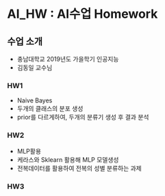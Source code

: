 # AI_HW : AI수업 Homework
## 수업 소개
- 충남대학교 2019년도 가을학기 인공지능  
- 김동일 교수님  
  
### HW1  
- Naive Bayes
- 두개의 클래스의 분포 생성
- prior를 다르게하여, 두개의 분류기 생성 후 결과 분석
   
### HW2
- MLP활용  
- 케라스와 Sklearn 활용해 MLP 모델생성  
- 전복데이터를 활용하여 전복의 성별 분류하는 과제  

### HW3  
